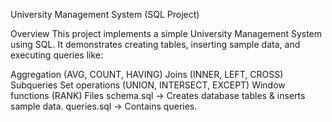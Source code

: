 University Management System (SQL Project)

Overview This project implements a simple University Management System using SQL.
It demonstrates creating tables, inserting sample data, and executing queries like:

Aggregation (AVG, COUNT, HAVING)
Joins (INNER, LEFT, CROSS)
Subqueries
Set operations (UNION, INTERSECT, EXCEPT)
Window functions (RANK)
Files schema.sql → Creates database tables & inserts sample data.
queries.sql → Contains queries.
